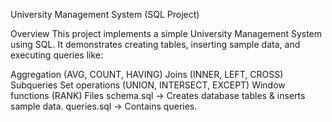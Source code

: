 University Management System (SQL Project)

Overview This project implements a simple University Management System using SQL.
It demonstrates creating tables, inserting sample data, and executing queries like:

Aggregation (AVG, COUNT, HAVING)
Joins (INNER, LEFT, CROSS)
Subqueries
Set operations (UNION, INTERSECT, EXCEPT)
Window functions (RANK)
Files schema.sql → Creates database tables & inserts sample data.
queries.sql → Contains queries.
